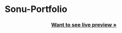 # Sonu-Portfolio

<h3 align="center"><a href="https://sonu-portfolio-two.vercel.app/"><strong>Want to see live preview »</strong></a></h3>


